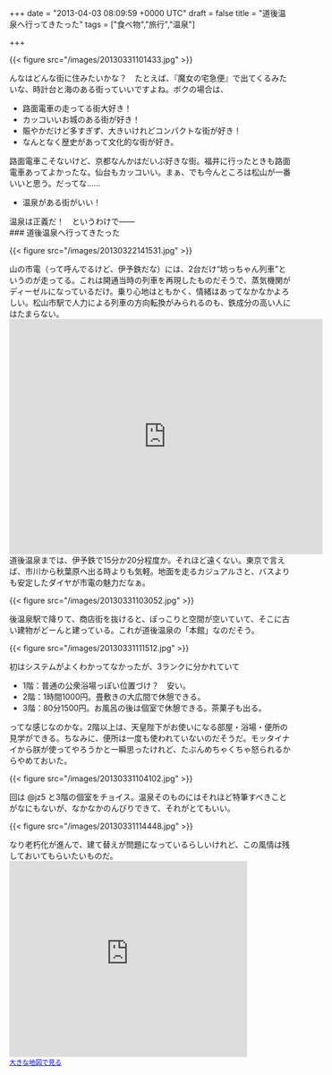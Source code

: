 
+++
date = "2013-04-03 08:09:59 +0000 UTC"
draft = false
title = "道後温泉へ行ってきたった"
tags = ["食べ物","旅行","温泉"]

+++


{{< figure src="/images/20130331101433.jpg"  >}}

んなはどんな街に住みたいかな？　たとえば、『魔女の宅急便』で出てくるみたいな、時計台と海のある街っていいですよね。ボクの場合は、

<ul>
<li>路面電車の走ってる街大好き！</li>
<li>カッコいいお城のある街が好き！</li>
<li>賑やかだけど多すぎず、大きいけれどコンパクトな街が好き！</li>
<li>なんとなく歴史があって文化的な街が好き。</li>
</ul>路面電車こそないけど、京都なんかはだいぶ好きな街。福井に行ったときも路面電車あってよかったな。仙台もカッコいい。まぁ、でも今んところは松山が一番いいと思う。だってな……

<ul>
<li>温泉がある街がいい！</li>
</ul>温泉は正義だ！　というわけで――

<div class="section">
    ### 道後温泉へ行ってきたった
    

{{< figure src="/images/20130322141531.jpg"  >}}

山の市電（って呼んでるけど、伊予鉄だな）には、2台だけ“坊っちゃん列車”というのが走ってる。これは開通当時の列車を再現したものだそうで、蒸気機関がディーゼルになっているだけ。乗り心地はともかく、情緒はあってなかなかよろしい。松山市駅で人力による列車の方向転換がみられるのも、鉄成分の高い人にはたまらない。<iframe width="560" height="420" src="http://www.youtube.com/embed/vrIG7-YcTZQ" frameborder="0" allowfullscreen=""></iframe>道後温泉までは、伊予鉄で15分か20分程度か。それほど遠くない。東京で言えば、市川から秋葉原へ出る時よりも気軽。地面を走るカジュアルさと、バスよりも安定したダイヤが市電の魅力だなぁ。

{{< figure src="/images/20130331103052.jpg"  >}}

後温泉駅で降りて、商店街を抜けると、ぽっこりと空間が空いていて、そこに古い建物がどーんと建っている。これが道後温泉の「本館」なのだそう。

{{< figure src="/images/20130331111512.jpg"  >}}

初はシステムがよくわかってなかったが、3ランクに分かれていて

<ul>
<li>1階：普通の公衆浴場っぽい位置づけ？　安い。</li>
<li>2階：1時間1000円。畳敷きの大広間で休憩できる。</li>
<li>3階：80分1500円。お風呂の後は個室で休憩できる。茶菓子も出る。</li>
</ul>ってな感じなのかな。2階以上は、天皇陛下がお使いになる部屋・浴場・便所の見学ができる。ちなみに、便所は一度も使われていないのだそうだ。モッタイナイから朕が使ってやろうかと一瞬思ったけれど、たぶんめちゃくちゃ怒られるからやめておいた。

{{< figure src="/images/20130331104102.jpg"  >}}

回は @jz5 と3階の個室をチョイス。温泉そのものにはそれほど特筆すべきことがなにもないが、なかなかのんびりできて、それがとてもいい。

{{< figure src="/images/20130331114448.jpg"  >}}

なり老朽化が進んで、建て替えが問題になっているらしいけれど、この風情は残しておいてもらいたいものだ。<iframe width="425" height="350" frameborder="0" scrolling="no" marginheight="0" marginwidth="0" src="https://maps.google.co.jp/maps?hl=ja&amp;safe=active&amp;ie=UTF8&amp;q=%E9%81%93%E5%BE%8C%E6%B8%A9%E6%B3%89&amp;fb=1&amp;gl=jp&amp;hq=%E9%81%93%E5%BE%8C%E6%B8%A9%E6%B3%89&amp;cid=0,0,8960290296722600313&amp;t=m&amp;brcurrent=3,0x354fe5d7d750f7d5:0x8f5c33666987a904,0&amp;ll=33.855021,132.78692&amp;spn=0.006237,0.00912&amp;z=16&amp;iwloc=A&amp;output=embed"></iframe><br/><small><a href="https://maps.google.co.jp/maps?hl=ja&amp;safe=active&amp;ie=UTF8&amp;q=%E9%81%93%E5%BE%8C%E6%B8%A9%E6%B3%89&amp;fb=1&amp;gl=jp&amp;hq=%E9%81%93%E5%BE%8C%E6%B8%A9%E6%B3%89&amp;cid=0,0,8960290296722600313&amp;t=m&amp;brcurrent=3,0x354fe5d7d750f7d5:0x8f5c33666987a904,0&amp;ll=33.855021,132.78692&amp;spn=0.006237,0.00912&amp;z=16&amp;iwloc=A&amp;source=embed" style="color:#0000FF;text-align:left">大きな地図で見る</a></small>

</div>

